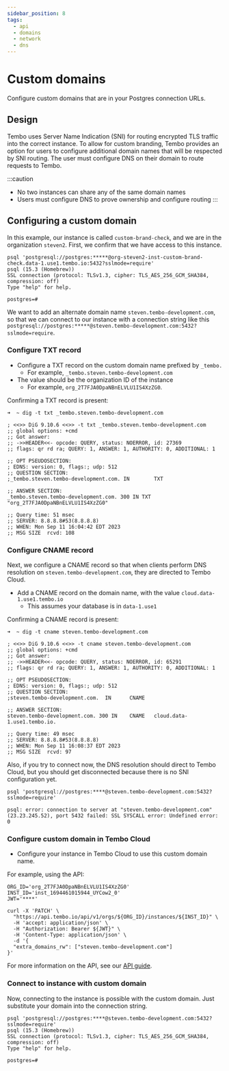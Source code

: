 ```yaml
---
sidebar_position: 8
tags:
  - api
  - domains
  - network
  - dns
---
```


# Custom domains

Configure custom domains that are in your Postgres connection URLs.

## Design

Tembo uses Server Name Indication (SNI) for routing encrypted TLS traffic into the correct instance. To allow for custom branding, Tembo provides an option for users to configure additional domain names that will be respected by SNI routing. The user must configure DNS on their domain to route requests to Tembo.

:::caution
- No two instances can share any of the same domain names
- Users must configure DNS to prove ownership and configure routing
:::

## Configuring a custom domain

In this example, our instance is called `custom-brand-check`, and we are in the organization `steven2`. First, we confirm that we have access to this instance.

```
psql 'postgresql://postgres:*****@org-steven2-inst-custom-brand-check.data-1.use1.tembo.io:5432?sslmode=require'
psql (15.3 (Homebrew))
SSL connection (protocol: TLSv1.3, cipher: TLS_AES_256_GCM_SHA384, compression: off)
Type "help" for help.

postgres=#
```

We want to add an alternate domain name `steven.tembo-development.com`, so that we can connect to our instance with a connection string like this `postgresql://postgres:*****@steven.tembo-development.com:5432?sslmode=require`.

### Configure TXT record

- Configure a TXT record on the custom domain name prefixed by `_tembo.`
  - For example, `_tembo.steven.tembo-development.com`
- The value should be the organization ID of the instance
  - For example, `org_2T7FJA0DpaNBnELVLU1IS4XzZG0`.

Confirming a TXT record is present:
```
➜  ~ dig -t txt _tembo.steven.tembo-development.com

; <<>> DiG 9.10.6 <<>> -t txt _tembo.steven.tembo-development.com
;; global options: +cmd
;; Got answer:
;; ->>HEADER<<- opcode: QUERY, status: NOERROR, id: 27369
;; flags: qr rd ra; QUERY: 1, ANSWER: 1, AUTHORITY: 0, ADDITIONAL: 1

;; OPT PSEUDOSECTION:
; EDNS: version: 0, flags:; udp: 512
;; QUESTION SECTION:
;_tembo.steven.tembo-development.com. IN        TXT

;; ANSWER SECTION:
_tembo.steven.tembo-development.com. 300 IN TXT "org_2T7FJA0DpaNBnELVLU1IS4XzZG0"

;; Query time: 51 msec
;; SERVER: 8.8.8.8#53(8.8.8.8)
;; WHEN: Mon Sep 11 16:04:42 EDT 2023
;; MSG SIZE  rcvd: 108
```

### Configure CNAME record

Next, we configure a CNAME record so that when clients perform DNS resolution on `steven.tembo-development.com`, they are directed to Tembo Cloud.

- Add a CNAME record on the domain name, with the value `cloud.data-1.use1.tembo.io`
  - This assumes your database is in `data-1.use1`

Confirming a CNAME record is present:

```
➜  ~ dig -t cname steven.tembo-development.com

; <<>> DiG 9.10.6 <<>> -t cname steven.tembo-development.com
;; global options: +cmd
;; Got answer:
;; ->>HEADER<<- opcode: QUERY, status: NOERROR, id: 65291
;; flags: qr rd ra; QUERY: 1, ANSWER: 1, AUTHORITY: 0, ADDITIONAL: 1

;; OPT PSEUDOSECTION:
; EDNS: version: 0, flags:; udp: 512
;; QUESTION SECTION:
;steven.tembo-development.com.  IN      CNAME

;; ANSWER SECTION:
steven.tembo-development.com. 300 IN    CNAME   cloud.data-1.use1.tembo.io.

;; Query time: 49 msec
;; SERVER: 8.8.8.8#53(8.8.8.8)
;; WHEN: Mon Sep 11 16:08:37 EDT 2023
;; MSG SIZE  rcvd: 97
```

Also, if you try to connect now, the DNS resolution should direct to Tembo Cloud, but you should get disconnected because there is no SNI configuration yet.

```
psql 'postgresql://postgres:****@steven.tembo-development.com:5432?sslmode=require'

psql: error: connection to server at "steven.tembo-development.com" (23.23.245.52), port 5432 failed: SSL SYSCALL error: Undefined error: 0
```

### Configure custom domain in Tembo Cloud

- Configure your instance in Tembo Cloud to use this custom domain name.

For example, using the API:

```
ORG_ID='org_2T7FJA0DpaNBnELVLU1IS4XzZG0'
INST_ID='inst_1694461015944_UYCow2_0'
JWT='****'

curl -X 'PATCH' \
  "https://api.tembo.io/api/v1/orgs/${ORG_ID}/instances/${INST_ID}" \
  -H 'accept: application/json' \
  -H "Authorization: Bearer ${JWT}" \
  -H 'Content-Type: application/json' \
  -d '{
  "extra_domains_rw": ["steven.tembo-development.com"]
}'
```

For more information on the API, see our [API guide](https://tembo.io/docs/tembo-cloud/api).

### Connect to instance with custom domain

Now, connecting to the instance is possible with the custom domain. Just substitute your domain into the connection string.

```
psql 'postgresql://postgres:****@steven.tembo-development.com:5432?sslmode=require'
psql (15.3 (Homebrew))
SSL connection (protocol: TLSv1.3, cipher: TLS_AES_256_GCM_SHA384, compression: off)
Type "help" for help.

postgres=#
```
